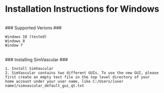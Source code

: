 
# Installation Instructions for Windows #

<br>
### Supported Verions ###
	
	Windows 10 (tested)
	Windows 8
	Window 7
<br>
### Installing SimVascular ###

	1. Install SimVascular 
	2. SimVascular contains two different GUIs. To use the new GUI, please first create an empty text file in the top level directory of your home account under your user name, like C:/Users/[user name]/simvascular_default_gui_qt.txt

<br>
